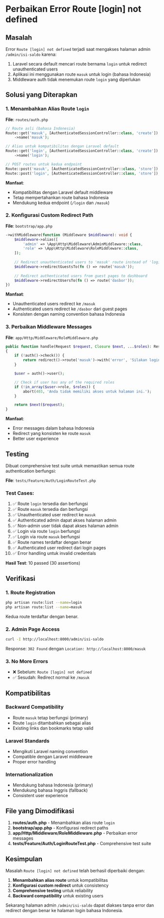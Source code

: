# Perbaikan Error Route [login] not defined

## Masalah

Error `Route [login] not defined` terjadi saat mengakses halaman admin `/admin/isi-saldo` karena:

1. Laravel secara default mencari route bernama `login` untuk redirect unauthenticated users
2. Aplikasi ini menggunakan route `masuk` untuk login (bahasa Indonesia)
3. Middleware auth tidak menemukan route `login` yang diperlukan

## Solusi yang Diterapkan

### 1. Menambahkan Alias Route `login`

**File**: `routes/auth.php`

```php
// Route asli (bahasa Indonesia)
Route::get('masuk', [AuthenticatedSessionController::class, 'create'])
    ->name('masuk');

// Alias untuk kompatibilitas dengan Laravel default
Route::get('login', [AuthenticatedSessionController::class, 'create'])
    ->name('login');

// POST routes untuk kedua endpoint
Route::post('masuk', [AuthenticatedSessionController::class, 'store']);
Route::post('login', [AuthenticatedSessionController::class, 'store']);
```

**Manfaat**:
- Kompatibilitas dengan Laravel default middleware
- Tetap mempertahankan route bahasa Indonesia
- Mendukung kedua endpoint (`/login` dan `/masuk`)

### 2. Konfigurasi Custom Redirect Path

**File**: `bootstrap/app.php`

```php
->withMiddleware(function (Middleware $middleware): void {
    $middleware->alias([
        'admin' => \App\Http\Middleware\AdminMiddleware::class,
        'role' => \App\Http\Middleware\RoleMiddleware::class,
    ]);
    
    // Redirect unauthenticated users to 'masuk' route instead of 'login'
    $middleware->redirectGuestsTo(fn () => route('masuk'));
    
    // Redirect authenticated users from guest pages to dashboard
    $middleware->redirectUsersTo(fn () => route('dasbor'));
})
```

**Manfaat**:
- Unauthenticated users redirect ke `/masuk`
- Authenticated users redirect ke `/dasbor` dari guest pages
- Konsisten dengan naming convention bahasa Indonesia

### 3. Perbaikan Middleware Messages

**File**: `app/Http/Middleware/RoleMiddleware.php`

```php
public function handle(Request $request, Closure $next, ...$roles): Response
{
    if (!auth()->check()) {
        return redirect()->route('masuk')->with('error', 'Silakan login terlebih dahulu untuk mengakses halaman ini.');
    }

    $user = auth()->user();

    // Check if user has any of the required roles
    if (!in_array($user->role, $roles)) {
        abort(403, 'Anda tidak memiliki akses untuk halaman ini.');
    }

    return $next($request);
}
```

**Manfaat**:
- Error messages dalam bahasa Indonesia
- Redirect yang konsisten ke route `masuk`
- Better user experience

## Testing

Dibuat comprehensive test suite untuk memastikan semua route authentication berfungsi:

**File**: `tests/Feature/Auth/LoginRouteTest.php`

### Test Cases:
1. ✅ Route `login` tersedia dan berfungsi
2. ✅ Route `masuk` tersedia dan berfungsi  
3. ✅ Unauthenticated user redirect ke `masuk`
4. ✅ Authenticated admin dapat akses halaman admin
5. ✅ Non-admin user tidak dapat akses halaman admin
6. ✅ Login via route `login` berfungsi
7. ✅ Login via route `masuk` berfungsi
8. ✅ Route names terdaftar dengan benar
9. ✅ Authenticated user redirect dari login pages
10. ✅ Error handling untuk invalid credentials

**Hasil Test**: 10 passed (30 assertions)

## Verifikasi

### 1. Route Registration
```bash
php artisan route:list --name=login
php artisan route:list --name=masuk
```

Kedua route terdaftar dengan benar.

### 2. Admin Page Access
```bash
curl -I http://localhost:8000/admin/isi-saldo
```

Response: `302 Found` dengan `Location: http://localhost:8000/masuk`

### 3. No More Errors
- ❌ Sebelum: `Route [login] not defined`
- ✅ Sesudah: Redirect normal ke `/masuk`

## Kompatibilitas

### Backward Compatibility
- Route `masuk` tetap berfungsi (primary)
- Route `login` ditambahkan sebagai alias
- Existing links dan bookmarks tetap valid

### Laravel Standards
- Mengikuti Laravel naming convention
- Compatible dengan Laravel middleware
- Proper error handling

### Internationalization
- Mendukung bahasa Indonesia (primary)
- Mendukung bahasa Inggris (fallback)
- Consistent user experience

## File yang Dimodifikasi

1. **routes/auth.php** - Menambahkan alias route `login`
2. **bootstrap/app.php** - Konfigurasi redirect paths
3. **app/Http/Middleware/RoleMiddleware.php** - Perbaikan error messages
4. **tests/Feature/Auth/LoginRouteTest.php** - Comprehensive test suite

## Kesimpulan

Masalah `Route [login] not defined` telah berhasil diperbaiki dengan:

1. **Menambahkan alias route** untuk kompatibilitas
2. **Konfigurasi custom redirect** untuk consistency
3. **Comprehensive testing** untuk reliability
4. **Backward compatibility** untuk existing users

Sekarang halaman admin `/admin/isi-saldo` dapat diakses tanpa error dan redirect dengan benar ke halaman login bahasa Indonesia.
